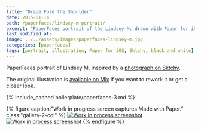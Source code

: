 ```yaml
---
title: "Drape Fold the Shoulder"
date: 2015-01-14
path: /paperfaces/lindsey-m-portrait/
excerpt: "PaperFaces portrait of the Lindsey M. drawn with Paper for iOS on an iPad."
last_modified_at: 
image: ../../assets/images/paperfaces-lindsey-m.jpg
categories: [paperfaces]
tags: [portrait, illustration, Paper for iOS, Sktchy, black and white]
---
```


PaperFaces portrait of Lindsey M. inspired by a [photograph on Sktchy](https://sktchy.com/Tnu9X).

The original illustration is [available on Mix](https://mix.fiftythree.com/11098-Michael-Rose/1726955) if you want to rework it or get a closer look.

{% include_cached boilerplate/paperfaces-3.md %}

{% figure caption:"Work in progress screen captures Made with Paper." class:"gallery-2-col" %}
[![Work in process screenshot](../../assets/images/paperfaces-lindsey-m-process-1-600.jpg)](../../assets/images/paperfaces-lindsey-m-process-1-lg.jpg) [![Work in process screenshot](../../assets/images/paperfaces-lindsey-m-process-2-600.jpg)](../../assets/images/paperfaces-lindsey-m-process-2-lg.jpg)
{% endfigure %}
